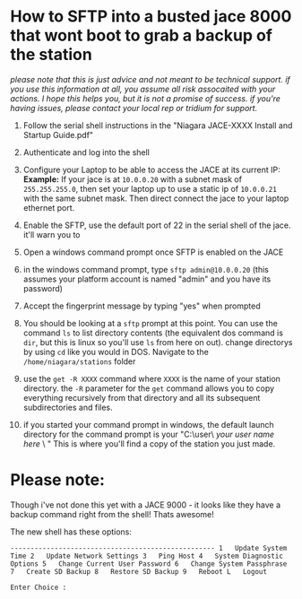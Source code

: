 # How to SFTP into a busted jace 8000 that wont boot to grab a backup of the station

*please note that this is just advice and not meant to be technical support.  if you use this information at all, you assume all risk assocaited with your actions.  I hope this helps you, but it is not a promise of success.  if you're having issues, please contact your local rep or tridium for support.*

1) Follow the serial shell instructions in the "Niagara JACE-XXXX Install and Startup Guide.pdf"

2) Authenticate and log into the shell

3) Configure your Laptop to be able to access the JACE at its current IP:
    **Example:** If your jace is at `10.0.0.20` with a subnet mask of `255.255.255.0`, then set your laptop up to use a static ip of `10.0.0.21` with the same subnet mask.  Then direct connect the jace to your laptop ethernet port. 

5) Enable the SFTP, use the default port of 22 in the serial shell of the jace.  it'll warn you to 

6) Open a windows command prompt once SFTP is enabled on the JACE

7) in the windows command prompt, type `sftp admin@10.0.0.20` (this assumes your platform account is named "admin" and you have its password)

8) Accept the fingerprint message by typing "yes" when prompted

9) You should be looking at a `sftp` prompt at this point.  You can use the command `ls` to list directory contents (the equivalent dos command is `dir`, but this is linux so you'll use `ls` from here on out).  change directorys by using `cd` like you would in DOS.  Navigate to the `/home/niagara/stations` folder

10) use the `get -R XXXX` command where `XXXX` is the name of your station directory.  the `-R` parameter for the `get` command allows you to copy everything recursively from that directory and all its subsequent subdirectories and files.

11) if you started your command prompt in windows, the default launch directory for the command prompt is your "C:\user\ *your user name here* \ " This is where you'll find a copy of the station you just made. 

# Please note:

Though i've not done this yet with a JACE 9000 - it looks like they have a backup command right from the shell!  Thats awesome! 

The new shell has these options:


`---------------------------------------------------
1   Update System Time
2   Update Network Settings
3   Ping Host
4   System Diagnostic Options
5   Change Current User Password
6   Change System Passphrase
7   Create SD Backup
8   Restore SD Backup
9   Reboot
L   Logout`

`Enter Choice :
`
